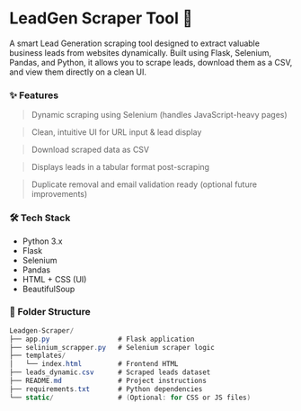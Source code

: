 # LeadGen Scraper Tool 🚀

A smart Lead Generation scraping tool designed to extract valuable business leads from websites dynamically. Built using Flask, Selenium, Pandas, and Python, it allows you to scrape leads, download them as a CSV, and view them directly on a clean UI.

### ✨ Features
> Dynamic scraping using Selenium (handles JavaScript-heavy pages)

> Clean, intuitive UI for URL input & lead display

> Download scraped data as CSV

> Displays leads in a tabular format post-scraping

>  Duplicate removal and email validation ready (optional future improvements)


### 🛠️ Tech Stack
- Python 3.x
- Flask
- Selenium
- Pandas
- HTML + CSS (UI)
- BeautifulSoup


### 📁 Folder Structure

```csharp
Leadgen-Scraper/
├── app.py                 # Flask application
├── selinium_scrapper.py   # Selenium scraper logic
├── templates/
│   └── index.html         # Frontend HTML
├── leads_dynamic.csv      # Scraped leads dataset
├── README.md              # Project instructions
├── requirements.txt       # Python dependencies
└── static/                # (Optional: for CSS or JS files)

